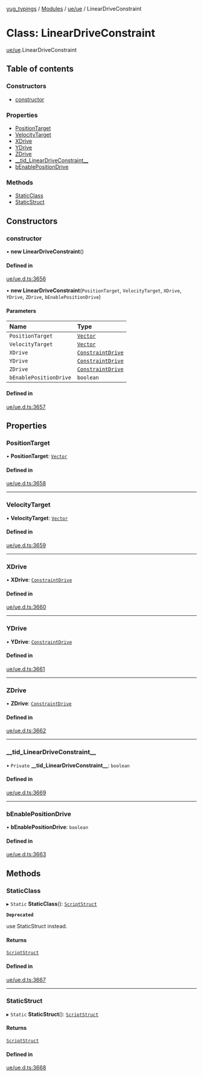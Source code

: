 [yug_typings](../README.md) / [Modules](../modules.md) / [ue/ue](../modules/ue_ue.md) / LinearDriveConstraint

# Class: LinearDriveConstraint

[ue/ue](../modules/ue_ue.md).LinearDriveConstraint

## Table of contents

### Constructors

- [constructor](ue_ue.LinearDriveConstraint.md#constructor)

### Properties

- [PositionTarget](ue_ue.LinearDriveConstraint.md#positiontarget)
- [VelocityTarget](ue_ue.LinearDriveConstraint.md#velocitytarget)
- [XDrive](ue_ue.LinearDriveConstraint.md#xdrive)
- [YDrive](ue_ue.LinearDriveConstraint.md#ydrive)
- [ZDrive](ue_ue.LinearDriveConstraint.md#zdrive)
- [\_\_tid\_LinearDriveConstraint\_\_](ue_ue.LinearDriveConstraint.md#__tid_lineardriveconstraint__)
- [bEnablePositionDrive](ue_ue.LinearDriveConstraint.md#benablepositiondrive)

### Methods

- [StaticClass](ue_ue.LinearDriveConstraint.md#staticclass)
- [StaticStruct](ue_ue.LinearDriveConstraint.md#staticstruct)

## Constructors

### constructor

• **new LinearDriveConstraint**()

#### Defined in

[ue/ue.d.ts:3656](https://github.com/YugMetaverse/yug_typings/blob/b7d9b19/ue/ue.d.ts#L3656)

• **new LinearDriveConstraint**(`PositionTarget`, `VelocityTarget`, `XDrive`, `YDrive`, `ZDrive`, `bEnablePositionDrive`)

#### Parameters

| Name | Type |
| :------ | :------ |
| `PositionTarget` | [`Vector`](ue_ue_s.Vector.md) |
| `VelocityTarget` | [`Vector`](ue_ue_s.Vector.md) |
| `XDrive` | [`ConstraintDrive`](ue_ue.ConstraintDrive.md) |
| `YDrive` | [`ConstraintDrive`](ue_ue.ConstraintDrive.md) |
| `ZDrive` | [`ConstraintDrive`](ue_ue.ConstraintDrive.md) |
| `bEnablePositionDrive` | `boolean` |

#### Defined in

[ue/ue.d.ts:3657](https://github.com/YugMetaverse/yug_typings/blob/b7d9b19/ue/ue.d.ts#L3657)

## Properties

### PositionTarget

• **PositionTarget**: [`Vector`](ue_ue_s.Vector.md)

#### Defined in

[ue/ue.d.ts:3658](https://github.com/YugMetaverse/yug_typings/blob/b7d9b19/ue/ue.d.ts#L3658)

___

### VelocityTarget

• **VelocityTarget**: [`Vector`](ue_ue_s.Vector.md)

#### Defined in

[ue/ue.d.ts:3659](https://github.com/YugMetaverse/yug_typings/blob/b7d9b19/ue/ue.d.ts#L3659)

___

### XDrive

• **XDrive**: [`ConstraintDrive`](ue_ue.ConstraintDrive.md)

#### Defined in

[ue/ue.d.ts:3660](https://github.com/YugMetaverse/yug_typings/blob/b7d9b19/ue/ue.d.ts#L3660)

___

### YDrive

• **YDrive**: [`ConstraintDrive`](ue_ue.ConstraintDrive.md)

#### Defined in

[ue/ue.d.ts:3661](https://github.com/YugMetaverse/yug_typings/blob/b7d9b19/ue/ue.d.ts#L3661)

___

### ZDrive

• **ZDrive**: [`ConstraintDrive`](ue_ue.ConstraintDrive.md)

#### Defined in

[ue/ue.d.ts:3662](https://github.com/YugMetaverse/yug_typings/blob/b7d9b19/ue/ue.d.ts#L3662)

___

### \_\_tid\_LinearDriveConstraint\_\_

• `Private` **\_\_tid\_LinearDriveConstraint\_\_**: `boolean`

#### Defined in

[ue/ue.d.ts:3669](https://github.com/YugMetaverse/yug_typings/blob/b7d9b19/ue/ue.d.ts#L3669)

___

### bEnablePositionDrive

• **bEnablePositionDrive**: `boolean`

#### Defined in

[ue/ue.d.ts:3663](https://github.com/YugMetaverse/yug_typings/blob/b7d9b19/ue/ue.d.ts#L3663)

## Methods

### StaticClass

▸ `Static` **StaticClass**(): [`ScriptStruct`](ue_ue.ScriptStruct.md)

**`Deprecated`**

use StaticStruct instead.

#### Returns

[`ScriptStruct`](ue_ue.ScriptStruct.md)

#### Defined in

[ue/ue.d.ts:3667](https://github.com/YugMetaverse/yug_typings/blob/b7d9b19/ue/ue.d.ts#L3667)

___

### StaticStruct

▸ `Static` **StaticStruct**(): [`ScriptStruct`](ue_ue.ScriptStruct.md)

#### Returns

[`ScriptStruct`](ue_ue.ScriptStruct.md)

#### Defined in

[ue/ue.d.ts:3668](https://github.com/YugMetaverse/yug_typings/blob/b7d9b19/ue/ue.d.ts#L3668)
